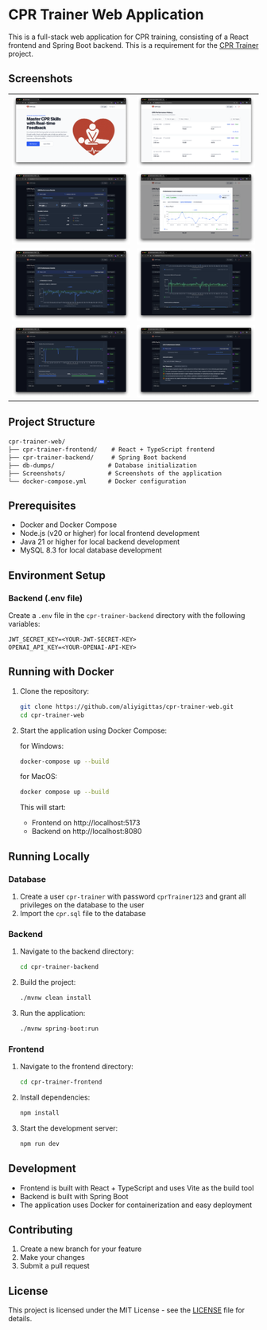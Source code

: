 # CPR Trainer Web Application

This is a full-stack web application for CPR training, consisting of a React frontend and Spring Boot backend. This is a requirement for the [CPR Trainer](https://github.com/aliyigittas/CPR-Trainer) project.

## Screenshots

<table>
  <tr>
    <td><img src="Screenshots/Screenshot_1.png" alt="Screenshot 1" width="400"></td>
    <td><img src="Screenshots/Screenshot_2.png" alt="Screenshot 2" width="400"></td>
  </tr>
  <tr>
    <td><img src="Screenshots/Screenshot_3.png" alt="Screenshot 3" width="400"></td>
    <td><img src="Screenshots/Screenshot_4.png" alt="Screenshot 4" width="400"></td>
  </tr>
  <tr>
    <td><img src="Screenshots/Screenshot_5.png" alt="Screenshot 5" width="400"></td>
    <td><img src="Screenshots/Screenshot_6.png" alt="Screenshot 6" width="400"></td>
  </tr>
  <tr>
    <td><img src="Screenshots/Screenshot_7.png" alt="Screenshot 7" width="400"></td>
    <td><img src="Screenshots/Screenshot_8.png" alt="Screenshot 8" width="400"></td>
  </tr>
</table>

## Project Structure

```
cpr-trainer-web/
├── cpr-trainer-frontend/    # React + TypeScript frontend
├── cpr-trainer-backend/     # Spring Boot backend
├── db-dumps/               # Database initialization
├── Screenshots/            # Screenshots of the application
└── docker-compose.yml      # Docker configuration
```

## Prerequisites

- Docker and Docker Compose
- Node.js (v20 or higher) for local frontend development
- Java 21 or higher for local backend development
- MySQL 8.3 for local database development

## Environment Setup

### Backend (.env file)

Create a `.env` file in the `cpr-trainer-backend` directory with the following variables:

```env
JWT_SECRET_KEY=<YOUR-JWT-SECRET-KEY>
OPENAI_API_KEY=<YOUR-OPENAI-API-KEY>
```

## Running with Docker

1. Clone the repository:
   ```bash
   git clone https://github.com/aliyigittas/cpr-trainer-web.git
   cd cpr-trainer-web
   ```

2. Start the application using Docker Compose:
   
   for Windows:
   ```bash
   docker-compose up --build
   ```
   for MacOS:
   ```bash
   docker compose up --build
   ```

   This will start:
   - Frontend on http://localhost:5173
   - Backend on http://localhost:8080


## Running Locally

### Database

1. Create a user `cpr-trainer` with password `cprTrainer123` and grant all privileges on the database to the user
2. Import the `cpr.sql` file to the database

### Backend

1. Navigate to the backend directory:
   ```bash
   cd cpr-trainer-backend
   ```

2. Build the project:
   ```bash
   ./mvnw clean install
   ```

3. Run the application:
   ```bash
   ./mvnw spring-boot:run
   ```

### Frontend

1. Navigate to the frontend directory:
   ```bash
   cd cpr-trainer-frontend
   ```

2. Install dependencies:
   ```bash
   npm install
   ```

3. Start the development server:
   ```bash
   npm run dev
   ```

## Development

- Frontend is built with React + TypeScript and uses Vite as the build tool
- Backend is built with Spring Boot
- The application uses Docker for containerization and easy deployment

## Contributing

1. Create a new branch for your feature
2. Make your changes
3. Submit a pull request

## License

This project is licensed under the MIT License - see the [LICENSE](LICENSE) file for details.